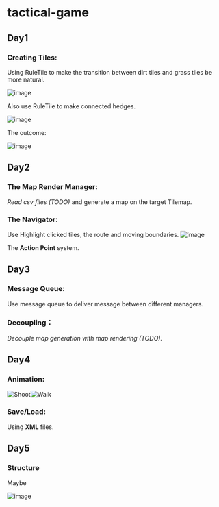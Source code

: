 # tactical-game
## Day1
### Creating Tiles:
Using RuleTile to make the transition between dirt tiles and grass tiles be more natural.

![image](https://github.com/Meltryllis628/tactical-game/assets/56423470/5b04e167-7a41-47ae-b641-b65a72727222)

Also use RuleTile to make connected hedges.

![image](https://github.com/Meltryllis628/tactical-game/assets/56423470/4e7c16e7-2778-4274-86f4-89a755411bdc)

The outcome:

![image](https://github.com/Meltryllis628/tactical-game/assets/56423470/5827926d-1f11-4776-9536-89b85f351ac1)
## Day2
### The Map Render Manager:
*Read csv files (TODO)* and generate a map on the target Tilemap.
### The Navigator:
Use
Highlight clicked tiles, the route and moving boundaries.
![image](https://github.com/Meltryllis628/tactical-game/assets/56423470/c8566557-3103-475f-a86c-5ef6bfa9e1d4)

The **Action Point** system.
## Day3
### Message Queue:
Use message queue to deliver message between different managers.
### Decoupling：
*Decouple map generation with map rendering (TODO).*

## Day4
### Animation:

![Shoot](https://github.com/Meltryllis628/tactical-game/assets/56423470/e3f99bb1-6bdc-4ac9-84d7-841d44655268)![Walk](https://github.com/Meltryllis628/tactical-game/assets/56423470/141e81aa-7558-4ced-a04e-b01efab863e9)

### Save/Load:
Using **XML** files.

## Day5
### Structure
Maybe

![image](https://github.com/Meltryllis628/tactical-game/assets/56423470/dc94ff3b-4167-4620-90a8-303c3b413a20)

